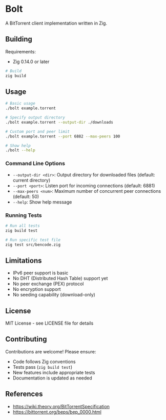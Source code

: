 # Bolt

A BitTorrent client implementation  written in Zig.

## Building

Requirements:
- Zig 0.14.0 or later

```bash
# Build
zig build
```

## Usage

```bash
# Basic usage
./bolt example.torrent

# Specify output directory
./bolt example.torrent --output-dir ./downloads

# Custom port and peer limit
./bolt example.torrent --port 6882 --max-peers 100

# Show help
./bolt --help
```

### Command Line Options

- `--output-dir <dir>`: Output directory for downloaded files (default: current directory)
- `--port <port>`: Listen port for incoming connections (default: 6881)
- `--max-peers <num>`: Maximum number of concurrent peer connections (default: 50)
- `--help`: Show help message

### Running Tests

```bash
# Run all tests
zig build test

# Run specific test file
zig test src/bencode.zig
```

## Limitations

- IPv6 peer support is basic
- No DHT (Distributed Hash Table) support yet
- No peer exchange (PEX) protocol
- No encryption support
- No seeding capability (download-only)

## License

MIT License - see LICENSE file for details

## Contributing

Contributions are welcome! Please ensure:
- Code follows Zig conventions
- Tests pass (`zig build test`)
- New features include appropriate tests
- Documentation is updated as needed

## References
- https://wiki.theory.org/BitTorrentSpecification
- https://bittorrent.org/beps/bep_0000.html
